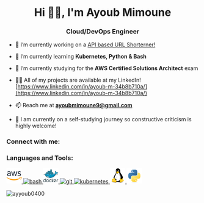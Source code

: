 <h1 align="center">Hi 🙋‍♂️, I'm Ayoub Mimoune</h1>
<h3 align="center">Cloud/DevOps Engineer</h3>

- 🔭 I’m currently working on a [API based URL Shorterner!](https://github.com/ayyoub0400/WebURLShortener)

- 🌱 I’m currently learning **Kubernetes, Python & Bash**

- 🤝 I’m currently studying for the **AWS Certified Solutions Architect** exam

- 👨‍💻 All of my projects are available at my LinkedIn! [https://www.linkedin.com/in/ayoub-m-34b8b710a/](https://www.linkedin.com/in/ayoub-m-34b8b710a/)

- 📫 Reach me at **ayoubmimoune9@gmail.com**

- 📝 I am currently on a self-studying journey so constructive criticism is highly welcome!

<h3 align="left">Connect with me:</h3>
<p align="left">
</p>

<h3 align="left">Languages and Tools:</h3>
<p align="left"> <a href="https://aws.amazon.com" target="_blank" rel="noreferrer"> <img src="https://raw.githubusercontent.com/devicons/devicon/master/icons/amazonwebservices/amazonwebservices-original-wordmark.svg" alt="aws" width="40" height="40"/> </a> <a href="https://www.gnu.org/software/bash/" target="_blank" rel="noreferrer"> <img src="https://www.vectorlogo.zone/logos/gnu_bash/gnu_bash-icon.svg" alt="bash" width="40" height="40"/> </a> <a href="https://www.docker.com/" target="_blank" rel="noreferrer"> <img src="https://raw.githubusercontent.com/devicons/devicon/master/icons/docker/docker-original-wordmark.svg" alt="docker" width="40" height="40"/> </a> <a href="https://git-scm.com/" target="_blank" rel="noreferrer"> <img src="https://www.vectorlogo.zone/logos/git-scm/git-scm-icon.svg" alt="git" width="40" height="40"/> </a> <a href="https://kubernetes.io" target="_blank" rel="noreferrer"> <img src="https://www.vectorlogo.zone/logos/kubernetes/kubernetes-icon.svg" alt="kubernetes" width="40" height="40"/> </a> <a href="https://www.linux.org/" target="_blank" rel="noreferrer"> <img src="https://raw.githubusercontent.com/devicons/devicon/master/icons/linux/linux-original.svg" alt="linux" width="40" height="40"/> </a> <a href="https://www.python.org" target="_blank" rel="noreferrer"> <img src="https://raw.githubusercontent.com/devicons/devicon/master/icons/python/python-original.svg" alt="python" width="40" height="40"/> </a> </p>

<p><img align="center" src="https://github-readme-stats.vercel.app/api/top-langs?username=ayyoub0400&show_icons=true&locale=en&layout=compact" alt="ayyoub0400" /></p>
